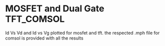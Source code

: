 # MOSFET and Dual Gate TFT_COMSOL
Id Vs Vd and Id vs Vg plotted for mosfet and tft. the respected .mph file for comsol is provided with all the results
